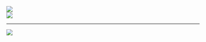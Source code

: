 ![](https://github-readme-stats.vercel.app/api?username=qrexpy&theme=tokyonight&hide_border=false&include_all_commits=false&count_private=false)<br/>
![](https://github-readme-streak-stats.herokuapp.com/?user=qrexpy&theme=tokyonight&hide_border=false)<br/>

---

![](https://github-readme-stats.vercel.app/api/top-langs/?username=qrexpy&theme=tokyonight&hide_border=false&include_all_commits=false&count_private=false&layout=compact)
